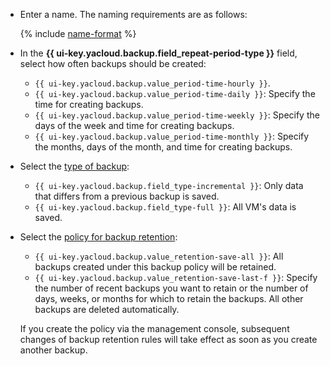 * Enter a name. The naming requirements are as follows:

   {% include [name-format](../../_includes/name-format.md) %}

* In the **{{ ui-key.yacloud.backup.field_repeat-period-type }}** field, select how often backups should be created:
   * `{{ ui-key.yacloud.backup.value_period-time-hourly }}`.
   * `{{ ui-key.yacloud.backup.value_period-time-daily }}`: Specify the time for creating backups.
   * `{{ ui-key.yacloud.backup.value_period-time-weekly }}`: Specify the days of the week and time for creating backups.
   * `{{ ui-key.yacloud.backup.value_period-time-monthly }}`: Specify the months, days of the month, and time for creating backups.
* Select the [type of backup](../../backup/concepts/backup.md#types):
   * `{{ ui-key.yacloud.backup.field_type-incremental }}`: Only data that differs from a previous backup is saved.
   * `{{ ui-key.yacloud.backup.field_type-full }}`: All VM's data is saved.
* Select the [policy for backup retention](../../backup/concepts/policy.md#retention):
   * `{{ ui-key.yacloud.backup.value_retention-save-all }}`: All backups created under this backup policy will be retained.
   * `{{ ui-key.yacloud.backup.value_retention-save-last-f }}`: Specify the number of recent backups you want to retain or the number of days, weeks, or months for which to retain the backups. All other backups are deleted automatically.

   If you create the policy via the management console, subsequent changes of backup retention rules will take effect as soon as you create another backup.
